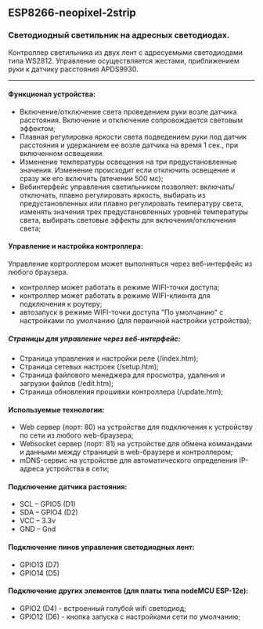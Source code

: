 ## ESP8266-neopixel-2strip
### Светодиодный светильник на адресных светодиодах.

Контроллер светильника из двух лент с адресуемыми светодиодами типа WS2812.
Управление осуществляется жестами, приближением руки к датчику расстояния APDS9930.

---
#### Функционал устройства:
- Включение/отключение света проведением руки возле датчика расстояния. Включение и отключение сопровождается световым эффектом;
- Плавная регулировка яркости света подведением руки под датчик расстояния и удержанием ее возле датчика на время 1 сек., при включенном освещении.
- Изменение температуры освещения на три предустановленные значения. Изменение происходит если отключить освещение и сразу же его включить (втечении 500 мс);
- Вебинтерфейс управления светильником позволяет: включать/отключать, плавно регулировать яркость, выбирать из предустановленных или плавно регулировать температуру света, изменять значения трех предустановленных уровней температуры света, выбирать световые эффекты для включения/отключения света;

#### Управление и настройка контроллера:
Управление кортроллером может выполняться через веб-интерфейс из любого браузера.
- контроллер может работать в режиме WIFI-точки доступа;
- контроллер может работать в режиме WIFI-клиента для подключения к роутеру;
- автозапуск в режиме WIFI-точки доступа "По умолчанию" с настройками по умолчанию (для первичной настройки устройства);

##### Страницы для управление через веб-интерфейс:
- Страница управления и настройки реле (/index.htm);
- Страница сетевых настроек (/setup.htm);
- Страница файлового менеджера для просмотра, удаления и загрузки файлов (/edit.htm);
- Страница обновления прошивки контроллера (/update.htm);

#### Используемые технологии:
- Web сервер (порт: 80) на устройстве для подключения к устройству по сети из любого web-браузера;
- Websocket сервер (порт: 81) на устройстве для обмена коммандами и данными между страницей в web-браузере и контроллером;
- mDNS-сервис на устройстве для автоматического определения IP-адреса устройства в сети;

#### Подключение датчика растояния:
- SCL – GPIO5 (D1)
- SDA – GPIO4 (D2)
- VCC – 3.3v
- GND – Gnd

#### Подключение пинов управления светодиодных лент:
- GPIO13 (D7)
- GPIO14 (D5)

#### Подключение других элементов (для платы типа nodeMCU ESP-12e):
- GPIO2  (D4) - встроенный голубой wifi светодиод;
- GPIO12 (D6) - кнопка запуска с настройками сети по умолчанию;
  
